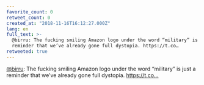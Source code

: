 ```yaml
---
favorite_count: 0
retweet_count: 0
created_at: "2018-11-16T16:12:27.000Z"
lang: en
full_text: >-
  @birru: The fucking smiling Amazon logo under the word “military” is just a
  reminder that we’ve already gone full dystopia. https://t.co…
retweeted: true
---
```


[@birru](https://twitter.com/birru): The fucking smiling Amazon logo under the
word “military” is just a reminder that we’ve already gone full dystopia.
https://t.co…
